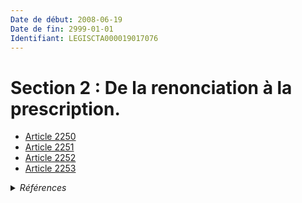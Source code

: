 ```yaml
---
Date de début: 2008-06-19
Date de fin: 2999-01-01
Identifiant: LEGISCTA000019017076
---
```


<h1>Section 2 : De la renonciation à la prescription.</h1>

- [Article 2250](article_2250.md)
- [Article 2251](article_2251.md)
- [Article 2252](article_2252.md)
- [Article 2253](article_2253.md)

<details>
  <summary><em>Références</em></summary>

  <h2>Articles faisant référence à la section</h2>
  
  <ul>
    <li>
      <a href="https://legal.tricoteuses.fr//redirection/LEGIARTI000019014273?vers=git&vers=legifrance">LOI n° 2008-561 du 17 juin 2008 portant réforme de la prescription en matière civile - article 1 ENTIEREMENT_MODIF</a> MODIFIE source
    </li>
  </ul>
</details>
